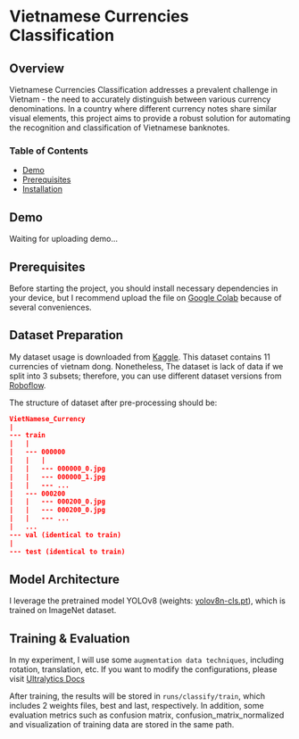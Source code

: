 # Vietnamese Currencies Classification

## Overview

Vietnamese Currencies Classification addresses a prevalent challenge in Vietnam - the need to accurately distinguish between various currency denominations. In a country where different currency notes share similar visual elements, this project aims to provide a robust solution for automating the recognition and classification of Vietnamese banknotes.

### Table of Contents

- [Demo](#demo)
- [Prerequisites](#prerequisites)
- [Installation](#installation)

## Demo

Waiting for uploading demo...

## Prerequisites

Before starting the project, you should install necessary dependencies in your device, but I recommend upload the file on [Google Colab](https://colab.research.google.com/) because of several conveniences.

## Dataset Preparation

My dataset usage is downloaded from [Kaggle](https://www.kaggle.com/datasets/nguyentrongdai/vietnamese-currency). This dataset contains 11 currencies of vietnam dong. Nonetheless, The dataset is lack of data if we split into 3 subsets; therefore, you can use different dataset versions from [Roboflow](https://universe.roboflow.com/cv-aal82/vietnamese-currency-detector/dataset/7/images).

The structure of dataset after pre-processing should be:

```json
VietNamese_Currency
|
--- train
|   |
|   --- 000000
|   |   |
|   |   --- 000000_0.jpg
|   |   --- 000000_1.jpg
|   |   --- ...
|   --- 000200
|   |   --- 000200_0.jpg
|   |   --- 000200_0.jpg
|   |   --- ...
|   ...
--- val (identical to train)
|
--- test (identical to train)
```

## Model Architecture

I leverage the pretrained model YOLOv8 (weights: [yolov8n-cls.pt](https://docs.ultralytics.com/tasks/classify/#models)), which is trained on ImageNet dataset.

## Training & Evaluation

In my experiment, I will use some `augmentation data techniques`, including rotation, translation, etc. If you want to modify the configurations, please visit [Ultralytics Docs](https://docs.ultralytics.com/usage/cfg/#train)

After training, the results will be stored in `runs/classify/train`, which includes 2 weights files, best and last, respectively. In addition, some evaluation metrics such as confusion matrix, confusion_matrix_normalized and visualization of training data are stored in the same path.
